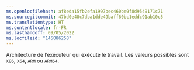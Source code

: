 ```yaml
---
ms.openlocfilehash: af8eda15fb2efa1997bec460be9f8d9549171c71
ms.sourcegitcommit: 47bd0e48c7dba1dde49baff60bc1eddc91ab10c5
ms.translationtype: HT
ms.contentlocale: fr-FR
ms.lasthandoff: 09/05/2022
ms.locfileid: "145086258"
---
```

Architecture de l’exécuteur qui exécute le travail. Les valeurs possibles sont `X86`, `X64`, `ARM` ou `ARM64`.
